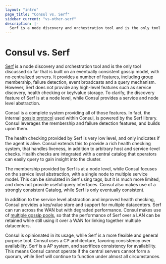 ```yaml
---
layout: "intro"
page_title: "Consul vs. Serf"
sidebar_current: "vs-other-serf"
description: |-
  Serf is a node discovery and orchestration tool and is the only tool discussed so far that is built on an eventually consistent gossip model, with no centralized servers. It provides a number of features, including group membership, failure detection, event broadcasts and a query mechanism. However, Serf does not provide any high-level features such as service discovery, health checking or key/value storage. To clarify, the discovery feature of Serf is at a node level, while Consul provides a service and node level abstraction.
---
```


# Consul vs. Serf

[Serf](http://www.serfdom.io) is a node discovery and orchestration tool and is the only
tool discussed so far that is built on an eventually consistent gossip model,
with no centralized servers. It provides a number of features, including group
membership, failure detection, event broadcasts and a query mechanism. However,
Serf does not provide any high-level features such as service discovery, health
checking or key/value storage. To clarify, the discovery feature of Serf is at a node
level, while Consul provides a service and node level abstraction.

Consul is a complete system providing all of those features. In fact, the internal
[gossip protocol](/docs/internals/gossip.html) used within Consul, is powered by
the Serf library. Consul leverages the membership and failure detection features,
and builds upon them.

The health checking provided by Serf is very low level, and only indicates if the
agent is alive. Consul extends this to provide a rich health checking system,
that handles liveness, in addition to arbitrary host and service-level checks.
Health checks are integrated with a central catalog that operators can easily
query to gain insight into the cluster.

The membership provided by Serf is at a node level, while Consul focuses
on the service level abstraction, with a single node to multiple service model.
This can be simulated in Serf using tags, but it is much more limited, and does
not provide useful query interfaces. Consul also makes use of a strongly consistent
Catalog, while Serf is only eventually consistent.

In addition to the service level abstraction and improved health checking,
Consul provides a key/value store and support for multiple datacenters.
Serf can run across the WAN but with degraded performance. Consul makes use
of [multiple gossip pools](/docs/internals/architecture.html), so that
the performance of Serf over a LAN can be retained while still using it over
a WAN for linking together multiple datacenters.

Consul is opinionated in its usage, while Serf is a more flexible and
general purpose tool. Consul uses a CP architecture, favoring consistency over
availability. Serf is a AP system, and sacrifices consistency for availability.
This means Consul cannot operate if the central servers cannot form a quorum,
while Serf will continue to function under almost all circumstances.
